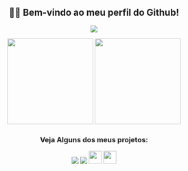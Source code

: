 <h2 align="center">👋🏻 Bem-vindo ao meu perfil do Github!</h2>
<p align="center">
  <img src="https://github-readme-stats.vercel.app/api?username=LESS14&custom_title=Github+Stats&theme=dark">
</p>

<p align="center">
<img src="https://lanyard.cnrad.dev/api/879190916894711869" height="200em">
<img src="https://github-readme-stats.vercel.app/api/top-langs/?username=LESS14&layout=compact&langs_count=7&theme=dark&bg_color=1a1c1f&hide_border=true" height="200em">
</p>

<center>
<h3>Veja Alguns dos meus projetos:</h3>
<a href="https://github.com/LESS14/Color-Picker"><img src="https://gh-card.dev/repos/LESS14/Color-Picker.png"></a>
<a href="https://github.com/LESS14/QR-code-generator"><img src="https://gh-card.dev/repos/LESS14/QR-code-generator.png"></a>
<img src="https://img.shields.io/github/languages/top/LESS14/QR-Code-Generator?color=434343&label=Javascript&logoColor=A4A4A4&style=plastic" height="30em">
<img src="https://img.shields.io/github/languages/top/LESS14/Color-Picker?color=434343&label=C++&logoColor=A4A4A4&style=plastic" height="30em">
</center>
